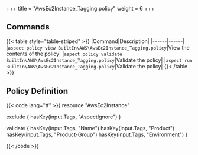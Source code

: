 +++
title = "AwsEc2Instance_Tagging.policy"
weight = 6
+++

## Commands

{{< table style="table-striped" >}}
|Command|Description|
|------|------|
|`aspect policy view BuiltIn\AWS\AwsEc2Instance_Tagging.policy`|View the contents of the policy|
|`aspect policy validate BuiltIn\AWS\AwsEc2Instance_Tagging.policy`|Validate the policy|
|`aspect run BuiltIn\AWS\AwsEc2Instance_Tagging.policy`|Validate the policy|
{{< /table >}}

## Policy Definition
{{< code lang="tf" >}}
resource "AwsEc2Instance"

exclude {
    hasKey(input.Tags, "AspectIgnore")
}

validate {
    hasKey(input.Tags, "Name")
    hasKey(input.Tags, "Product")
    hasKey(input.Tags, "Product-Group")
    hasKey(input.Tags, "Environment")
}

{{< /code >}}

